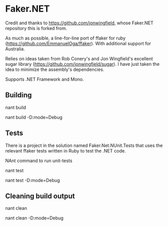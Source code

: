 Faker.NET
================================================

Credit and thanks to https://github.com/jonwingfield, whose Faker.NET repository this is forked from.

As much as possible, a line-for-line port of ffaker for ruby (https://github.com/EmmanuelOga/ffaker). With additional support for Australia.

Relies on ideas taken from Rob Conery's and Jon Wingfield's excellent sugar library (https://github.com/jonwingfield/sugar). I have just taken the idea to minimize the assembly's dependencies.

Supports .NET Framework and Mono.


Building
------------------------------------------------

nant build

nant build -D:mode=Debug


Tests
------------------------------------------------

There is a project in the solution named Faker.Net.NUnit.Tests that uses the relevant ffaker tests written in Ruby to test the .NET code.

NAnt command to run unit-tests

nant test

nant test -D:mode=Debug


Cleaning build output
-------------------------------------------------

nant clean

nant clean -D:mode=Debug
